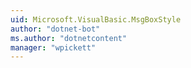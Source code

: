 ```yaml
---
uid: Microsoft.VisualBasic.MsgBoxStyle
author: "dotnet-bot"
ms.author: "dotnetcontent"
manager: "wpickett"
---
```

